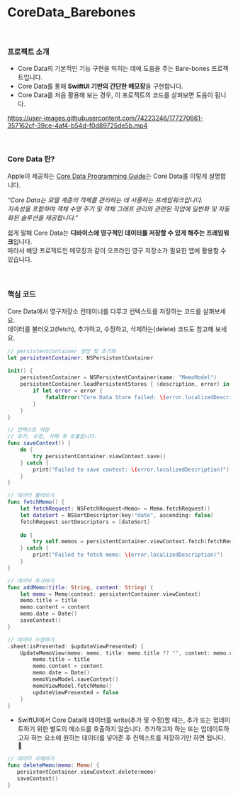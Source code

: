 # CoreData_Barebones
<br/>

### 프로젝트 소개
- Core Data의 기본적인 기능 구현을 익히는 데에 도움을 주는 Bare-bones 프로젝트입니다.
- Core Data를 통해 **SwiftUI 기반의 간단한 메모장**을 구현합니다.
- Core Data를 처음 활용해 보는 경우, 이 프로젝트의 코드를 살펴보면 도움이 됩니다.


https://user-images.githubusercontent.com/74223246/177270661-357162cf-39ce-4af4-b54d-f0d89725de5b.mp4



<br/>

### Core Data 란?   
Apple이 제공하는 [Core Data Programming Guide](https://developer.apple.com/library/archive/documentation/Cocoa/Conceptual/CoreData/index.html)는 Core Data를 이렇게 설명합니다.      

*“Core Data는 모델 계층의 객체를 관리하는 데 사용하는 프레임워크입니다.    
지속성을 포함하여 객체 수명 주기 및 객체 그래프 관리와 관련된 작업에 일반화 및 자동화된 솔루션을 제공합니다.”*     

쉽게 말해 Core Data는 **디바이스에 영구적인 데이터를 저장할 수 있게 해주는 프레임워크**입니다.     
따라서 해당 프로젝트인 메모장과 같이 오프라인 영구 저장소가 필요한 앱에 활용할 수 있습니다.    
<br/>
<br/>

### 핵심 코드
Core Data에서 영구저장소 컨테이너를 다루고 컨텍스트를 저장하는 코드를 살펴보세요.   
데이터를 불러오고(fetch), 추가하고, 수정하고, 삭제하는(delete) 코드도 참고해 보세요.   

```Swift
// persistentContainer 생성 및 초기화 
let persistentContainer: NSPersistentContainer
    
init() {
    persistentContainer = NSPersistentContainer(name: "MemoModel")
    persistentContainer.loadPersistentStores { (description, error) in
        if let error = error {
            fatalError("Core Data Store failed: \(error.localizedDescription)")
        }
    }
}
```
```Swift
// 컨텍스트 저장 
// 추가, 수정, 삭제 후 호출됩니다.  
func saveContext() {
    do {
        try persistentContainer.viewContext.save()
    } catch {
        print("Failed to save context: \(error.localizedDescription)")
    }
}
```
```Swift
// 데이터 불러오기
func fetchMemo() {
    let fetchRequest: NSFetchRequest<Memo> = Memo.fetchRequest()
    let dateSort = NSSortDescriptor(key:"date", ascending: false)
    fetchRequest.sortDescriptors = [dateSort]
        
    do {
        try self.memos = persistentContainer.viewContext.fetch(fetchRequest)
    } catch {
        print("Failed to fetch memo: \(error.localizedDescription)")
    }
}
```
```Swift
// 데이터 추가하기
func addMemo(title: String, content: String) {
    let memo = Memo(context: persistentContainer.viewContext)
    memo.title = title
    memo.content = content
    memo.date = Date()
    saveContext()
}
``` 
```Swift
// 데이터 수정하기
.sheet(isPresented: $updateViewPresented) {
    UpdateMemoView(memo: memo, title: memo.title ?? "", content: memo.content ?? "") { title, content in
        memo.title = title
        memo.content = content
        memo.date = Date()
        memoViewModel.saveContext()
        memoViewModel.fetchMemo()
        updateViewPresented = false
    }
}
```
- SwiftUI에서 Core Data에 데이터를 write(추가 및 수정)할 때는, 추가 또는 업데이트하기 위한 별도의 메소드를 호출하지 않습니다. 추가하고자 하는 또는 업데이트하고자 하는 요소에 원하는 데이터를 넣어준 후 컨텍스트를 저장하기만 하면 됩니다. 🙊
```Swift
// 데이터 삭제하기 
func deleteMemo(memo: Memo) {
   persistentContainer.viewContext.delete(memo)
   saveContext()
}
```
